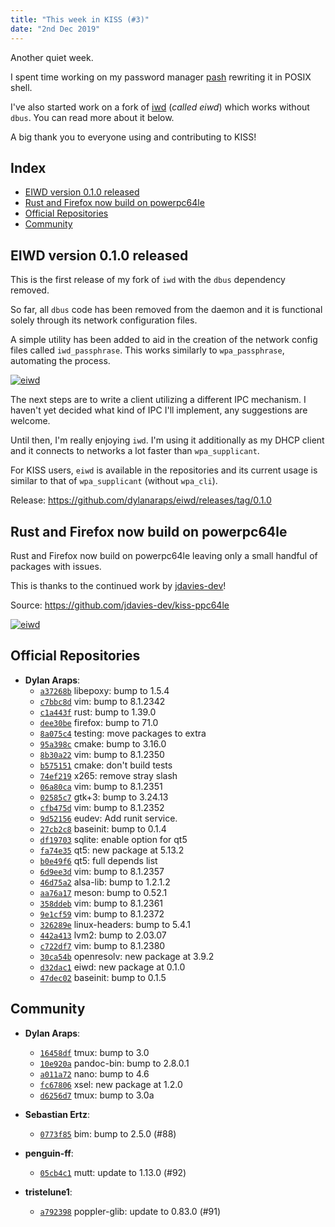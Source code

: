 ```yaml
---
title: "This week in KISS (#3)"
date: "2nd Dec 2019"
---
```


Another quiet week.

I spent time working on my password manager [pash](https://github.com/dylanaraps/pash) rewriting it in POSIX shell.

I've also started work on a fork of [iwd](https://git.kernel.org/pub/scm/network/wireless/iwd.git/about/) (*called eiwd*) which works without `dbus`. You can read more about it below.

A big thank you to everyone using and contributing to KISS!

## Index

<!-- vim-markdown-toc GFM -->

* [EIWD version 0.1.0 released](#eiwd-version-010-released)
* [Rust and Firefox now build on powerpc64le](#rust-and-firefox-now-build-on-powerpc64le)
* [Official Repositories](#official-repositories)
* [Community](#community)

<!-- vim-markdown-toc -->


## EIWD version 0.1.0 released

This is the first release of my fork of `iwd` with the `dbus` dependency removed.

So far, all `dbus` code has been removed from the daemon and it is functional solely through its network configuration files.

A simple utility has been added to aid in the creation of the network config files called `iwd_passphrase`. This works similarly to `wpa_passphrase`, automating the process.

<a href="/images/eiwd.jpg">
<img src="/images/eiwd.jpg" alt="eiwd">
</a>

The next steps are to write a client utilizing a different IPC mechanism. I haven't yet decided what kind of IPC I'll implement, any suggestions are welcome.

Until then, I'm really enjoying `iwd`. I'm using it additionally as my DHCP client and it connects to networks a lot faster than `wpa_supplicant`.

For KISS users, `eiwd` is available in the repositories and its current usage is similar to that of `wpa_supplicant` (without `wpa_cli`).

Release: <https://github.com/dylanaraps/eiwd/releases/tag/0.1.0>


## Rust and Firefox now build on powerpc64le

Rust and Firefox now build on powerpc64le leaving only a small handful of packages with issues.

This is thanks to the continued work by [jdavies-dev](https://github.com/jdavies-dev)!

Source: <https://github.com/jdavies-dev/kiss-ppc64le>

<a href="/images/ppc64le2.jpg">
<img src="/images/ppc64le2.jpg" alt="eiwd">
</a>


## Official Repositories

- **Dylan Araps**:
    - [`a37268b`](https://github.com/kisslinux/repo/commit/a37268b) libepoxy: bump to 1.5.4
    - [`c7bbc8d`](https://github.com/kisslinux/repo/commit/c7bbc8d) vim: bump to 8.1.2342
    - [`c1a443f`](https://github.com/kisslinux/repo/commit/c1a443f) rust: bump to 1.39.0
    - [`dee30be`](https://github.com/kisslinux/repo/commit/dee30be) firefox: bump to 71.0
    - [`8a075c4`](https://github.com/kisslinux/repo/commit/8a075c4) testing: move packages to extra
    - [`95a398c`](https://github.com/kisslinux/repo/commit/95a398c) cmake: bump to 3.16.0
    - [`8b30a22`](https://github.com/kisslinux/repo/commit/8b30a22) vim: bump to 8.1.2350
    - [`b575151`](https://github.com/kisslinux/repo/commit/b575151) cmake: don't build tests
    - [`74ef219`](https://github.com/kisslinux/repo/commit/74ef219) x265: remove stray slash
    - [`06a80ca`](https://github.com/kisslinux/repo/commit/06a80ca) vim: bump to 8.1.2351
    - [`02585c7`](https://github.com/kisslinux/repo/commit/02585c7) gtk+3: bump to 3.24.13
    - [`cfb475d`](https://github.com/kisslinux/repo/commit/cfb475d) vim: bump to 8.1.2352
    - [`9d52156`](https://github.com/kisslinux/repo/commit/9d52156) eudev: Add runit service.
    - [`27cb2c8`](https://github.com/kisslinux/repo/commit/27cb2c8) baseinit: bump to 0.1.4
    - [`df19703`](https://github.com/kisslinux/repo/commit/df19703) sqlite: enable option for qt5
    - [`fa74e35`](https://github.com/kisslinux/repo/commit/fa74e35) qt5: new package at 5.13.2
    - [`b0e49f6`](https://github.com/kisslinux/repo/commit/b0e49f6) qt5: full depends list
    - [`6d9ee3d`](https://github.com/kisslinux/repo/commit/6d9ee3d) vim: bump to 8.1.2357
    - [`46d75a2`](https://github.com/kisslinux/repo/commit/46d75a2) alsa-lib: bump to 1.2.1.2
    - [`aa76a17`](https://github.com/kisslinux/repo/commit/aa76a17) meson: bump to 0.52.1
    - [`358ddeb`](https://github.com/kisslinux/repo/commit/358ddeb) vim: bump to 8.1.2361
    - [`9e1cf59`](https://github.com/kisslinux/repo/commit/9e1cf59) vim: bump to 8.1.2372
    - [`326289e`](https://github.com/kisslinux/repo/commit/326289e) linux-headers: bump to 5.4.1
    - [`442a413`](https://github.com/kisslinux/repo/commit/442a413) lvm2: bump to 2.03.07
    - [`c722df7`](https://github.com/kisslinux/repo/commit/c722df7) vim: bump to 8.1.2380
    - [`30ca54b`](https://github.com/kisslinux/repo/commit/30ca54b) openresolv: new package at 3.9.2
    - [`d32dac1`](https://github.com/kisslinux/repo/commit/d32dac1) eiwd: new package at 0.1.0
    - [`47dec02`](https://github.com/kisslinux/repo/commit/47dec02) baseinit: bump to 0.1.5


## Community

- **Dylan Araps**:
    - [`16458df`](https://github.com/kisslinux/community/commit/16458df) tmux: bump to 3.0
    - [`10e920a`](https://github.com/kisslinux/community/commit/10e920a) pandoc-bin: bump to 2.8.0.1
    - [`a011a72`](https://github.com/kisslinux/community/commit/a011a72) nano: bump to 4.6
    - [`fc67806`](https://github.com/kisslinux/community/commit/fc67806) xsel: new package at 1.2.0
    - [`d6256d7`](https://github.com/kisslinux/community/commit/d6256d7) tmux: bump to 3.0a

- **Sebastian Ertz**:
    - [`0773f85`](https://github.com/kisslinux/community/commit/0773f85) bim: bump to 2.5.0 (#88)

- **penguin-ff**:
    - [`05cb4c1`](https://github.com/kisslinux/community/commit/05cb4c1) mutt: update to 1.13.0 (#92)

- **tristelune1**:
    - [`a792398`](https://github.com/kisslinux/community/commit/a792398) poppler-glib: update to 0.83.0 (#91)

